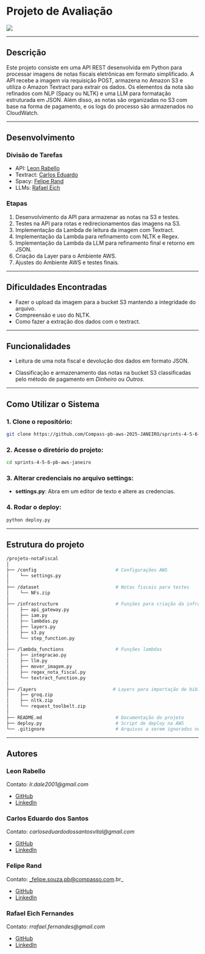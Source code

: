 # Projeto de Avaliação

<img src="https://img.shields.io/badge/Status-Desenvolvimento-blue"/>

---

## Descrição

Este projeto consiste em uma API REST desenvolvida em Python para processar imagens de notas fiscais eletrônicas em formato simplificado. A API recebe a imagem via requisição POST, armazena no Amazon S3 e utiliza o Amazon Textract para extrair os dados. Os elementos da nota são refinados com NLP (Spacy ou NLTK) e uma LLM para formatação estruturada em JSON. Além disso, as notas são organizadas no S3 com base na forma de pagamento, e os logs do processo são armazenados no CloudWatch.

---

## Desenvolvimento

### Divisão de Tarefas

- API: [Leon Rabello](#leon-rabello)
- Textract: [Carlos Eduardo](#carlos-eduardo-dos-santos)
- Spacy: [Felipe Rand](#felipe-rand)
- LLMs: [Rafael Eich](#rafael-eich-fernandes)

### Etapas

1. Desenvolvimento da API para armazenar as notas na S3 e testes.
2. Testes na API para rotas e redirecionamentos das imagens na S3.
3. Implementação da Lambda de leitura da imagem com Textract.
4. Implementação da Lambda para refinamento com NLTK e Regex.
5. Implementação da Lambda da LLM para refinamento final e retorno em JSON.
6. Criação da Layer para o Ambiente AWS.
7. Ajustes do Ambiente AWS e testes finais.

---

## Dificuldades Encontradas

- Fazer o upload da imagem para a bucket S3 mantendo a integridade do arquivo.
- Compreensão e uso do NLTK.
- Como fazer a extração dos dados com o textract.

---

## Funcionalidades

- Leitura de uma nota fiscal e devolução dos dados em formato JSON.

- Classificação e armazenamento das notas na bucket S3 classificadas pelo método de pagamento em *Dinheiro* ou *Outros*.

---

## Como Utilizar o Sistema

### 1. Clone o repositório:

```bash
git clone https://github.com/Compass-pb-aws-2025-JANEIRO/sprints-4-5-6-pb-aws-janeiro.git
```

### 2. Acesse o diretório do projeto:

```bash
cd sprints-4-5-6-pb-aws-janeiro
```

### 3. Alterar credenciais no arquivo settings:

- **settings.py**: Abra em um editor de texto e altere as credencias.

### 4. Rodar o deploy:

```bash
python deploy.py
```

---

## Estrutura do projeto

```bash
/projeto-notaFiscal
│
├── /config                             # Configurações AWS
│    └── settings.py
│
├── /dataset                            # Notas fiscais para testes
│    └── NFs.zip
│
├── /infrastructure                     # Funções para criação da infraestrutura
│    ├── api_gateway.py
│    ├── iam.py
│    ├── lambdas.py
│    ├── layers.py
│    ├── s3.py
│    └── step_function.py
│
├── /lambda_functions                   # Funções lambdas
│    ├── integracao.py
│    ├── llm.py
│    ├── mover_imagem.py
│    ├── regex_nota_fiscal.py
│    └── textract_function.py
│
├── /layers                            # Layers para importação de bibliotecas
│    ├── groq.zip
│    ├── nltk.zip
│    └── request_toolbelt.zip               
│
├── README.md                           # Documentação do projeto
├── deploy.py                           # Script de deploy na AWS
└── .gitignore                          # Arquivos a serem ignorados no repositório Git
```

---

## Autores

### Leon Rabello

Contato: _lr.dale2001@gmail.com_

- [GitHub](https://github.com/LeonDale2001)
- [LinkedIn](https://www.linkedin.com/in/leon-rabello/)

### Carlos Eduardo dos Santos

Contato: _carloseduardodossantosvital@gmail.com_

- [GitHub](https://github.com/CarlosEduardo-067)
- [LinkedIn](https://www.linkedin.com/in/carlos-eduardo-dos-santos-vital-9335612b1/)

### Felipe Rand

Contato: _felipe.souza.pb@compasso.com.br_

- [GitHub](https://github.com/liperand)
- [LinkedIn](https://www.linkedin.com/in/felipe-rand-47312431b/)

### Rafael Eich Fernandes

Contato: _rrafael.fernandes@gmail.com_

- [GitHub](https://github.com/eichfernandes)
- [LinkedIn](https://www.linkedin.com/in/rafael-eich-fernandes-521623232)
